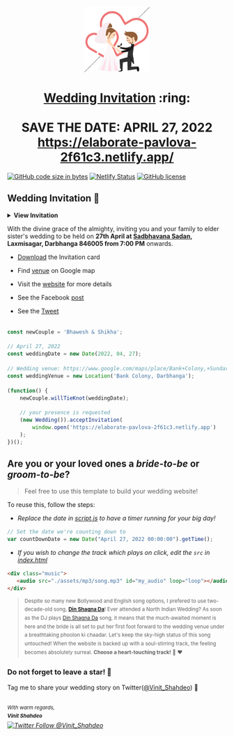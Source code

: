 
<p align="center"><a href="https://sonali.netlify.app/"><img src="./assets/wedding.gif" width="150px" height="150px"/></a></p>
<h1 align="center"><a href="https://sonali.netlify.app/">Wedding Invitation</a> :ring: <br> <br> SAVE THE DATE: APRIL 27, 2022 <br> <a href="https://elaborate-pavlova-2f61c3.netlify.app/">https://elaborate-pavlova-2f61c3.netlify.app/</a></h1>

[![GitHub code size in bytes](https://img.shields.io/github/languages/code-size/vinitshahdeo/Wedding-Invitation?logo=github)](https://elaborate-pavlova-2f61c3.netlify.app/) [![Netlify Status](https://api.netlify.com/api/v1/badges/e945f101-f434-45e6-8c33-df855c6b2082/deploy-status)](https://app.netlify.com/sites/sonali/deploys) [![GitHub license](https://img.shields.io/github/license/vinitshahdeo/Wedding-Invitation?logo=github)](https://github.com/vinitshahdeo/Wedding-Invitation)

## Wedding Invitation :ring:

<details>
  <summary><strong>View Invitation</strong></summary>
  <a href="https://elaborate-pavlova-2f61c3.netlify.app/"><img src="./assets/img/My Invitation(3).jpeg" /></a>
</details>

With the divine grace of the almighty,
inviting you and your family to elder sister's wedding to be held on **27th April at [Sadbhavana Sadan](https://www.google.com/maps/place/Bank+Colony,+Sundarpur,+Darbhanga,+Bihar+846005/@26.1731929,85.8905895,18.12z/data=!4m5!3m4!1s0x39edb7806f49ed8f:0xef1b3eb903943b50!8m2!3d26.173071!4d85.8915529), Laxmisagar, Darbhanga 846005 from 7:00 PM** onwards.

- [Download](https://github.com/) the Invitation card

- Find [venue](google.com/maps/place/Bank+Colony,+Sundarpur,+Darbhanga,+Bihar+846005/@26.1731929,85.8905895,18.12z/data=!4m5!3m4!1s0x39edb7806f49ed8f:0xef1b3eb903943b50!8m2!3d26.173071!4d85.8915529) on Google map

- Visit the [website](https://elaborate-pavlova-2f61c3.netlify.app) for more details

- See the Facebook [post](https://www.facebook.com/vinit.shahdeo/posts/3521599654622390)

- See the [Tweet](https://twitter.com/Vinit_Shahdeo/status/1328570280705482752)

```js

const newCouple = 'Bhawesh & Shikha';

// April 27, 2022
const weddingDate = new Date(2022, 04, 27);

// Wedding venue: https://www.google.com/maps/place/Bank+Colony,+Sundarpur,+Darbhanga,+Bihar+846005/@26.1731929,85.8905895,18.12z/data=!4m5!3m4!1s0x39edb7806f49ed8f:0xef1b3eb903943b50!8m2!3d26.173071!4d85.8915529
const weddingVenue = new Location('Bank Colony, Darbhanga');

(function() {
    newCouple.willTieKnot(weddingDate);

    // your presence is requested
    (new Wedding()).acceptInvitation(
        window.open('https://elaborate-pavlova-2f61c3.netlify.app')
    );
})();


```

## Are you or your loved ones a *bride-to-be* or *groom-to-be*? 
> Feel free to use this template to build your wedding website!

To reuse this, follow the steps:

- *Replace the date in [script.js](https://github.com/vinitshahdeo/Wedding-Invitation/blob/master/js/script.js#L29) to have a timer running for your big day!*

```js
// Set the date we're counting down to
var countDownDate = new Date("April 27, 2022 00:00:00").getTime();
```

- *If you wish to change the track which plays on click, edit the `src` in [index.html](https://github.com/vinitshahdeo/Wedding-Invitation/blob/760c4aa437115fc365f5cb86a4b428b0e292b5ba/index.html#L69)*

```html
<div class="music">
   <audio src="./assets/mp3/song.mp3" id="my_audio" loop="loop"></audio> 
</div>
```

> <sup>Despite so many new Bollywood and English song options, I prefered to use two-decade-old song, **[Din Shagna Da](https://youtu.be/X0MDALpV29s)**! Ever attended a North Indian Wedding? As soon as the DJ plays [Din Shagna Da](https://youtu.be/Mj4eK5YViCs) song, it means that the much-awaited moment is here and the bride is all set to put her first foot forward to the wedding venue under a breathtaking phoolon ki chaadar. Let's keep the sky-high status of this song untouched! When the website is backed up with a soul-stirring track, the feeling becomes absolutely surreal. **Choose a heart-touching track!** :musical_note: :heart: </sup>


### Do not forget to leave a star! :hugs:

Tag me to share your wedding story on Twitter([@Vinit_Shahdeo](https://twitter.com/Vinit_Shahdeo)) :yellow_heart:

<br><sup><i>With warm regards,<br>
**Vinit Shahdeo**<i></sup><br>
[![Twitter Follow @Vinit_Shahdeo](https://img.shields.io/twitter/follow/Vinit_Shahdeo?style=social)](https://twitter.com/Vinit_Shahdeo)
